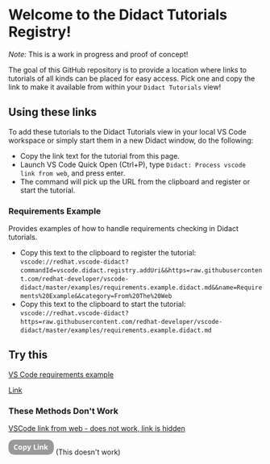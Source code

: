 # Welcome to the Didact Tutorials Registry!

*Note:* This is a work in progress and proof of concept!

The goal of this GitHub repository is to provide a location where links to tutorials of all kinds can be placed for easy access. Pick one and copy the link to make it available from within your `Didact Tutorials` view! 

## Using these links

To add these tutorials to the Didact Tutorials view in your local VS Code workspace or simply start them in a new Didact window, do the following:

* Copy the link text for the tutorial from this page.
* Launch VS Code Quick Open (Ctrl+P), type `Didact: Process vscode link from web`, and press enter. 
* The command will pick up the URL from the clipboard and register or start the tutorial.

### Requirements Example

Provides examples of how to handle requirements checking in Didact tutorials. 

* Copy this text to the clipboard to register the tutorial: `vscode://redhat.vscode-didact?commandId=vscode.didact.registry.addUri&&https=raw.githubusercontent.com/redhat-developer/vscode-didact/master/examples/requirements.example.didact.md&&name=Requirements%20Example&&category=From%20The%20Web`
* Copy this text to the clipboard to start the tutorial: `vscode://redhat.vscode-didact?https=raw.githubusercontent.com/redhat-developer/vscode-didact/master/examples/requirements.example.didact.md`









## Try this

<a href="vscode://redhat.vscode-didact?commandId=vscode.didact.registry.addUri&&https=raw.githubusercontent.com/redhat-developer/vscode-didact/master/examples/requirements.example.didact.md&&name=Requirements%20Example&&category=From%20The%20Web" target="_blank">VS Code requirements example</a>

<a href="http://example.com">Link</a>

### These Methods Don't Work

[VSCode link from web - does not work, link is hidden](vscode://redhat.vscode-didact?commandId=vscode.didact.registry.addUri&&https=raw.githubusercontent.com/redhat-developer/vscode-didact/master/examples/requirements.example.didact.md&&name=Requirements%20Example&&category=From%20The%20Web)

![vscode://redhat.vscode-didact?commandId=vscode.didact.registry.addUri&&https=raw.githubusercontent.com/redhat-developer/vscode-didact/master/examples/requirements.example.didact.md&&name=Requirements%20Example&&category=From%20The%20Web](./button_copy-link.png) (This doesn't work)
